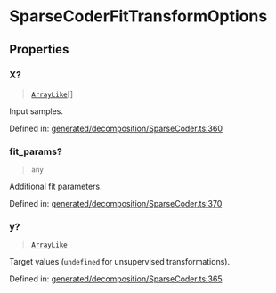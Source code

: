 # SparseCoderFitTransformOptions

## Properties

### X?

> [`ArrayLike`](../types/ArrayLike.md)[]

Input samples.

Defined in:  [generated/decomposition/SparseCoder.ts:360](https://github.com/transitive-bullshit/scikit-learn-ts/blob/b59c1ff/packages/sklearn/src/generated/decomposition/SparseCoder.ts#L360)

### fit\_params?

> `any`

Additional fit parameters.

Defined in:  [generated/decomposition/SparseCoder.ts:370](https://github.com/transitive-bullshit/scikit-learn-ts/blob/b59c1ff/packages/sklearn/src/generated/decomposition/SparseCoder.ts#L370)

### y?

> [`ArrayLike`](../types/ArrayLike.md)

Target values (`undefined` for unsupervised transformations).

Defined in:  [generated/decomposition/SparseCoder.ts:365](https://github.com/transitive-bullshit/scikit-learn-ts/blob/b59c1ff/packages/sklearn/src/generated/decomposition/SparseCoder.ts#L365)
